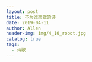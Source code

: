 ```yaml
---
layout: post
title: 不为谁而做的诗
date: 2019-04-11
author: Allen
header-img: img/4_10_robot.jpg
catalog: true
tags: 
  - 诗歌
---
```



